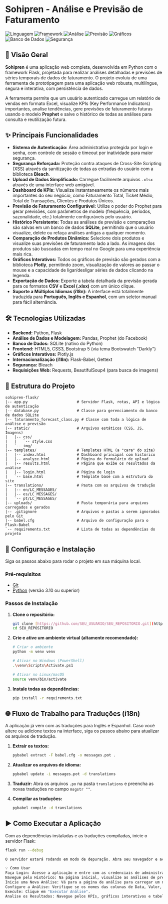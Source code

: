 # Sohipren - Análise e Previsão de Faturamento

![Linguagem](https://img.shields.io/badge/Python-3.10+-blue.svg)
![Framework](https://img.shields.io/badge/Flask-2.x-black.svg)
![Análise](https://img.shields.io/badge/Pandas-2.x-blue.svg)
![Previsão](https://img.shields.io/badge/Prophet-1.1-blue.svg)
![Gráficos](https://img.shields.io/badge/Plotly-5.x-purple.svg)
![Banco de Dados](https://img.shields.io/badge/SQLite-3-blue.svg)
![Segurança](https://img.shields.io/badge/Bleach-6.x-orange.svg)

## 📖 Visão Geral

**Sohipren** é uma aplicação web completa, desenvolvida em Python com o framework Flask, projetada para realizar análises detalhadas e previsões de séries temporais de dados de faturamento. O projeto evoluiu de uma ferramenta de prototipagem para uma aplicação web robusta, multilíngue, segura e interativa, com persistência de dados.

A ferramenta permite que um usuário autenticado carregue um relatório de vendas em formato Excel, visualize KPIs (Key Performance Indicators) importantes, analise tendências, gere previsões de faturamento futuras usando o modelo **Prophet** e salve o histórico de todas as análises para consulta e reutilização futura.

## ✨ Principais Funcionalidades

- **Sistema de Autenticação:** Área administrativa protegida por login e senha, com controle de sessão e timeout por inatividade para maior segurança.
- **Segurança Reforçada:** Proteção contra ataques de Cross-Site Scripting (XSS) através da sanitização de todas as entradas do usuário com a biblioteca **Bleach**.
- **Upload de Dados Simplificado:** Carregue facilmente arquivos `.xlsx` através de uma interface web amigável.
- **Dashboard de KPIs:** Visualize instantaneamente os números mais importantes do seu negócio, como Faturamento Total, Ticket Médio, Total de Transações, Clientes e Produtos Únicos.
- **Previsão de Faturamento Configurável:** Utilize o poder do Prophet para gerar previsões, com parâmetros de modelo (frequência, períodos, sazonalidade, etc.) totalmente configuráveis pelo usuário.
- **Histórico Persistente:** Todas as análises de previsão e comparações são salvas em um banco de dados **SQLite**, permitindo que o usuário visualize, delete ou refaça análises antigas a qualquer momento.
- **Comparação de Produtos Dinâmica:** Selecione dois produtos e visualize suas previsões de faturamento lado a lado. As imagens dos produtos são buscadas em tempo real no Google para uma experiência mais rica.
- **Gráficos Interativos:** Todos os gráficos de previsão são gerados com a biblioteca **Plotly**, permitindo zoom, visualização de valores ao passar o mouse e a capacidade de ligar/desligar séries de dados clicando na legenda.
- **Exportação de Dados:** Exporte a tabela detalhada da previsão gerada para os formatos **CSV** e **Excel (.xlsx)** com um único clique.
- **Suporte a Múltiplos Idiomas (i18n):** A interface está totalmente traduzida para **Português, Inglês e Espanhol**, com um seletor manual para fácil alternância.

## 🛠️ Tecnologias Utilizadas

- **Backend:** Python, Flask
- **Análise de Dados e Modelagem:** Pandas, Prophet (do Facebook)
- **Banco de Dados:** SQLite (nativo do Python)
- **Frontend:** HTML5, CSS3, Bootstrap 5 (via tema Bootswatch "Darkly")
- **Gráficos Interativos:** Plotly.js
- **Internacionalização (i18n):** Flask-Babel, Gettext
- **Segurança:** Bleach
- **Requisições Web:** Requests, BeautifulSoup4 (para busca de imagens)

## 📁 Estrutura do Projeto

```
sohipren-flask/
|-- app.py                      # Servidor Flask, rotas, API e lógica de autenticação
|-- database.py                 # Classe para gerenciamento do banco de dados SQLite
|-- faturamento_forecast_class.py # Classe com toda a lógica de análise e previsão
|-- static/                     # Arquivos estáticos (CSS, JS, Imagens)
|   |-- css/
|   |   `-- style.css
|   `-- img/
|-- templates/                  # Templates HTML (a "cara" do site)
|   |-- index.html              # Dashboard principal com histórico
|   |-- analyze.html            # Página do formulário de upload
|   |-- results.html            # Página que exibe os resultados da análise
|   |-- login.html              # Página de login
|   `-- base.html               # Template base com a estrutura do site
|-- translations/               # Pasta com os arquivos de tradução
|   |-- en/LC_MESSAGES/
|   |-- es/LC_MESSAGES/
|   `-- pt/LC_MESSAGES/
|-- uploads/                    # Pasta temporária para arquivos carregados e gerados
|-- .gitignore                  # Arquivos e pastas a serem ignorados pelo Git
|-- babel.cfg                   # Arquivo de configuração para o Flask-Babel
`-- requirements.txt            # Lista de todas as dependências do projeto

```

## 🚀 Configuração e Instalação

Siga os passos abaixo para rodar o projeto em sua máquina local.

### Pré-requisitos
- [Git](https://git-scm.com/downloads)
- [Python](https://www.python.org/downloads/) (versão 3.10 ou superior)

### Passos de Instalação

1.  **Clone o repositório:**
    ```bash
    git clone [https://github.com/SEU_USUARIO/SEU_REPOSITORIO.git](https://github.com/SEU_USUARIO/SEU_REPOSITORIO.git)
    cd SEU_REPOSITORIO
    ```

2.  **Crie e ative um ambiente virtual (altamente recomendado):**
    ```bash
    # Criar o ambiente
    python -m venv venv

    # Ativar no Windows (PowerShell)
    .\venv\Scripts\Activate.ps1

    # Ativar no Linux/macOS
    source venv/bin/activate
    ```

3.  **Instale todas as dependências:**
    ```bash
    pip install -r requirements.txt
    ```

## 🌐 Fluxo de Trabalho para Traduções (i18n)

A aplicação já vem com as traduções para Inglês e Espanhol. Caso você altere ou adicione textos na interface, siga os passos abaixo para atualizar os arquivos de tradução.

1.  **Extrair os textos:**
    ```bash
    pybabel extract -F babel.cfg -o messages.pot .
    ```

2.  **Atualizar os arquivos de idioma:**
    ```bash
    pybabel update -i messages.pot -d translations
    ```

3.  **Traduzir:** Abra os arquivos `.po` na pasta `translations` e preencha as novas traduções no campo `msgstr ""`.

4.  **Compilar as traduções:**
    ```bash
    pybabel compile -d translations
    ```

## ▶️ Como Executar a Aplicação

Com as dependências instaladas e as traduções compiladas, inicie o servidor Flask:

```bash
flask run --debug

O servidor estará rodando em modo de depuração. Abra seu navegador e acesse: http://127.0.0.1:5000

💡 Como Usar
Faça Login: Acesse a aplicação e entre com as credenciais de administrador (usuário: admin, senha: 123).
Navegue pelo Histórico: Na página inicial, visualize as análises de previsão e comparações realizadas anteriormente. Você pode deletá-las ou refazê-las com um clique.
Inicie uma Nova Análise: Vá para a página de análise para carregar um novo arquivo Excel.
Configure a Análise: Verifique se os nomes das colunas de Data, Valor, Produto e Cliente correspondem aos do seu arquivo. Ajuste os parâmetros do modelo conforme sua necessidade.
Execute: Clique em "Executar Análise".
Analise os Resultados: Navegue pelos KPIs, gráficos interativos e tabelas na página de resultados. Use a funcionalidade de comparação e exporte os dados se necessário.
